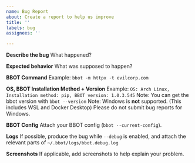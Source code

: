 ```yaml
---
name: Bug Report
about: Create a report to help us improve
title: ''
labels: bug
assignees: ''

---
```


**Describe the bug**
What happened?

**Expected behavior**
What was supposed to happen?

**BBOT Command**
Example: `bbot -m httpx -t evilcorp.com`

**OS, BBOT Installation Method + Version**
Example: `OS: Arch Linux, Installation method: pip, BBOT version: 1.0.3.545`
Note: You can get the bbot version with `bbot --version`
Note: Windows is **not** supported. (This includes WSL and Docker Desktop) Please do not submit bug reports for Windows.

**BBOT Config**
Attach your BBOT config (`bbot --current-config`).

**Logs**
If possible, produce the bug while `--debug` is enabled, and attach the relevant parts of `~/.bbot/logs/bbot.debug.log`

**Screenshots**
If applicable, add screenshots to help explain your problem.
